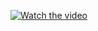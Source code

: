 [![Watch the video](https://i.stack.imgur.com/Vp2cE.png)](https://youtu.be/X_O7q3onR9I?si=_5uRaNBVyCYCGiun)
